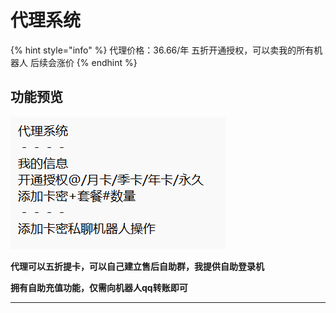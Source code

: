 # 代理系统

{% hint style="info" %}
代理价格：36.66/年   五折开通授权，可以卖我的所有机器人   后续会涨价
{% endhint %}

## 功能预览

![](<../.gitbook/assets/image (6).png>)

**代理可以五折提卡，可以自己建立售后自助群，我提供自助登录机**

**拥有自助充值功能，仅需向机器人qq转账即可**

****
